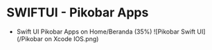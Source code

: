 # SWIFTUI - Pikobar Apps
- Swift UI Pikobar Apps on Home/Beranda (35%)
![Pikobar Swift UI](/Pikobar on Xcode IOS.png)
